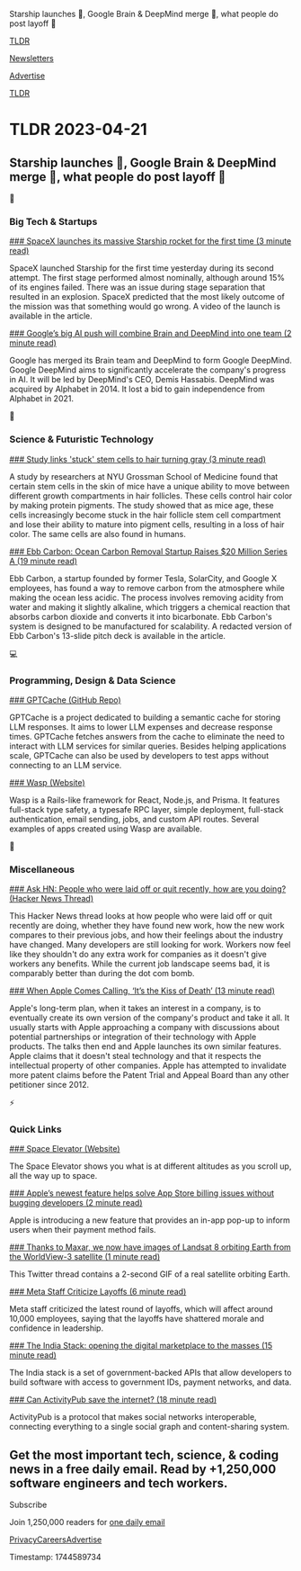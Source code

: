 Starship launches 🚀, Google Brain & DeepMind merge 🤖, what people do post layoff 💼

[TLDR](/)

[Newsletters](/newsletters)

[Advertise](https://advertise.tldr.tech/)

[TLDR](/)

# TLDR 2023-04-21

## Starship launches 🚀, Google Brain & DeepMind merge 🤖, what people do post layoff 💼

📱

### Big Tech & Startups

[### SpaceX launches its massive Starship rocket for the first time (3 minute read)](https://arstechnica.com/science/2023/04/spacex-to-make-a-second-attempt-to-launch-its-massive-starship-rocket/?utm_source=tldrnewsletter)

SpaceX launched Starship for the first time yesterday during its second attempt. The first stage performed almost nominally, although around 15% of its engines failed. There was an issue during stage separation that resulted in an explosion. SpaceX predicted that the most likely outcome of the mission was that something would go wrong. A video of the launch is available in the article.

[### Google’s big AI push will combine Brain and DeepMind into one team (2 minute read)](https://www.theverge.com/2023/4/20/23691468/google-ai-deepmind-brain-merger?utm_source=tldrnewsletter)

Google has merged its Brain team and DeepMind to form Google DeepMind. Google DeepMind aims to significantly accelerate the company's progress in AI. It will be led by DeepMind's CEO, Demis Hassabis. DeepMind was acquired by Alphabet in 2014. It lost a bid to gain independence from Alphabet in 2021.

🚀

### Science & Futuristic Technology

[### Study links 'stuck' stem cells to hair turning gray (3 minute read)](https://phys.org/news/2023-04-links-stuck-stem-cells-hair.html?utm_source=tldrnewsletter)

A study by researchers at NYU Grossman School of Medicine found that certain stem cells in the skin of mice have a unique ability to move between different growth compartments in hair follicles. These cells control hair color by making protein pigments. The study showed that as mice age, these cells increasingly become stuck in the hair follicle stem cell compartment and lose their ability to mature into pigment cells, resulting in a loss of hair color. The same cells are also found in humans.

[### Ebb Carbon: Ocean Carbon Removal Startup Raises $20 Million Series A (19 minute read)](https://archive.ph/sdCUk#selection-1451.17-1451.64?utm_source=tldrnewsletter)

Ebb Carbon, a startup founded by former Tesla, SolarCity, and Google X employees, has found a way to remove carbon from the atmosphere while making the ocean less acidic. The process involves removing acidity from water and making it slightly alkaline, which triggers a chemical reaction that absorbs carbon dioxide and converts it into bicarbonate. Ebb Carbon's system is designed to be manufactured for scalability. A redacted version of Ebb Carbon's 13-slide pitch deck is available in the article.

💻

### Programming, Design & Data Science

[### GPTCache (GitHub Repo)](https://github.com/zilliztech/GPTCache?utm_source=tldrnewsletter)

GPTCache is a project dedicated to building a semantic cache for storing LLM responses. It aims to lower LLM expenses and decrease response times. GPTCache fetches answers from the cache to eliminate the need to interact with LLM services for similar queries. Besides helping applications scale, GPTCache can also be used by developers to test apps without connecting to an LLM service.

[### Wasp (Website)](https://wasp-lang.dev/?utm_source=tldrnewsletter)

Wasp is a Rails-like framework for React, Node.js, and Prisma. It features full-stack type safety, a typesafe RPC layer, simple deployment, full-stack authentication, email sending, jobs, and custom API routes. Several examples of apps created using Wasp are available.

🎁

### Miscellaneous

[### Ask HN: People who were laid off or quit recently, how are you doing? (Hacker News Thread)](https://news.ycombinator.com/item?id=35640310)

This Hacker News thread looks at how people who were laid off or quit recently are doing, whether they have found new work, how the new work compares to their previous jobs, and how their feelings about the industry have changed. Many developers are still looking for work. Workers now feel like they shouldn't do any extra work for companies as it doesn't give workers any benefits. While the current job landscape seems bad, it is comparably better than during the dot com bomb.

[### When Apple Comes Calling, ‘It’s the Kiss of Death’ (13 minute read)](https://archive.ph/oypLr?utm_source=tldrnewsletter)

Apple's long-term plan, when it takes an interest in a company, is to eventually create its own version of the company's product and take it all. It usually starts with Apple approaching a company with discussions about potential partnerships or integration of their technology with Apple products. The talks then end and Apple launches its own similar features. Apple claims that it doesn't steal technology and that it respects the intellectual property of other companies. Apple has attempted to invalidate more patent claims before the Patent Trial and Appeal Board than any other petitioner since 2012.

⚡

### Quick Links

[### Space Elevator (Website)](https://neal.fun/space-elevator/?utm_source=tldrnewsletter)

The Space Elevator shows you what is at different altitudes as you scroll up, all the way up to space.

[### Apple’s newest feature helps solve App Store billing issues without bugging developers (2 minute read)](https://techcrunch.com/2023/04/20/apples-newest-feature-helps-solve-app-store-billing-issues-without-bugging-developers/?utm_source=tldrnewsletter)

Apple is introducing a new feature that provides an in-app pop-up to inform users when their payment method fails.

[### Thanks to Maxar, we now have images of Landsat 8 orbiting Earth from the WorldView-3 satellite (1 minute read)](https://twitter.com/NASA_Landsat/status/1642954595377750027?utm_source=tldrnewsletter)

This Twitter thread contains a 2-second GIF of a real satellite orbiting Earth.

[### Meta Staff Criticize Layoffs (6 minute read)](https://archive.ph/YuzzO?utm_source=tldrnewsletter)

Meta staff criticized the latest round of layoffs, which will affect around 10,000 employees, saying that the layoffs have shattered morale and confidence in leadership.

[### The India Stack: opening the digital marketplace to the masses (15 minute read)](https://archive.ph/rO8Vx?utm_source=tldrnewsletter)

The India stack is a set of government-backed APIs that allow developers to build software with access to government IDs, payment networks, and data.

[### Can ActivityPub save the internet? (18 minute read)](https://www.theverge.com/2023/4/20/23689570/activitypub-protocol-standard-social-network?utm_source=tldrnewsletter)

ActivityPub is a protocol that makes social networks interoperable, connecting everything to a single social graph and content-sharing system.

## Get the most important tech, science, & coding news in a free daily email. Read by +1,250,000 software engineers and tech workers.

Subscribe

Join 1,250,000 readers for [one daily email](/api/latest/tech)

[Privacy](/privacy)[Careers](https://jobs.ashbyhq.com/tldr.tech)[Advertise](/tech/advertise)

Timestamp: 1744589734